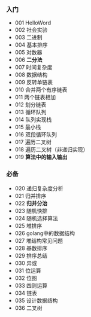 
### 入门
- 001 HelloWord
- 002 社会实验
- 003 二进制
- 004 基本排序
- 005 对数器
- 006 **二分法**
- 007 时间复杂度
- 008 数据结构
- 009 反转单链表
- 010 合并两个有序链表
- 011 两个链表相加
- 012 划分链表
- 013 循环队列
- 014 队列实现栈
- 015 最小栈
- 016 双段循环队列
- 017 遍历二叉树
- 018 遍历二叉树（非递归实现）
- 019 **算法中的输入输出**
### 必备
- 020 递归复杂度分析
- 021 归并排序
- 022 **归并分治**
- 023 随机快排
- 024 随机选择算法
- 025 堆排序
- 026 golang中的数据结构
- 027 堆结构常见问题
- 028 基数排序
- 029 排序总结
- 030 异或
- 031 位运算
- 032 位图
- 033 四则运算
- 034 链表
- 035 设计数据结构
- 036 二叉树